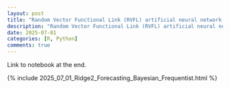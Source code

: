 ```yaml
---
layout: post
title: "Random Vector Functional Link (RVFL) artificial neural network with 2 regularization parameters successfully used for forecasting/synthetic simulation in professional settings: Extensions (including Bayesian)"
description: "Random Vector Functional Link (RVFL) artificial neural network with 2 regularization parameters successfully used for forecasting/synthetic simulation in professional settings: Extensions (including Bayesian)"
date: 2025-07-01
categories: [R, Python]
comments: true
---
```


Link to notebook at the end. 

{% include 2025_07_01_Ridge2_Forecasting_Bayesian_Frequentist.html %}

<a target="_blank" href="https://colab.research.google.com/github/Techtonique/ahead_python/blob/main/ahead/demo/2025_07_01_Ridge2_Forecasting_Bayesian_Frequentist.ipynb">
  <img src="https://colab.research.google.com/assets/colab-badge.svg" alt="Open In Colab" style="max-width: 100%; height: auto; width: 120px;/>
</a>